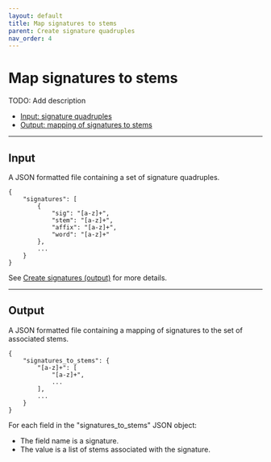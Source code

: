 ```yaml
---
layout: default
title: Map signatures to stems
parent: Create signature quadruples
nav_order: 4
---
```


# Map signatures to stems

TODO: Add description

+ [Input: signature quadruples](#input)
+ [Output: mapping of signatures to stems](#output)

---

## Input

A JSON formatted file containing a set of signature quadruples.

```
{
    "signatures": [
        {
            "sig": "[a-z]+",
            "stem": "[a-z]+",
            "affix": "[a-z]+",
            "word": "[a-z]+"
        },
        ...
    }
}
```

See [Create signatures (output)](../CreateSignatures.html#output) for more details.

---

## Output

A JSON formatted file containing a mapping of signatures to the set of associated stems.

```
{
    "signatures_to_stems": {
        "[a-z]+": [
            "[a-z]+",
            ...
        ],
        ...
    }
}
```

For each field in the "signatures_to_stems" JSON object:

+ The field name is a signature.
+ The value is a list of stems associated with the signature.
